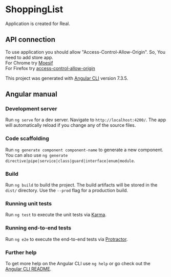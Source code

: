 # ShoppingList
Application is created for Real.



## API connection
To use application you should allow "Access-Control-Allow-Origin".
  So, You need to add store app.
 <br> For Chrome try <a target="_blank" href="https://chrome.google.com/webstore/detail/moesif-orign-cors-changer/digfbfaphojjndkpccljibejjbppifbc?utm_source=chrome-ntp-icon">Moesif</a>
 <br> For Firefox try <a target="_blank" href="https://addons.mozilla.org/en-US/firefox/addon/access-control-allow-origin/">access-control-allow-origin</a></p>


This project was generated with [Angular CLI](https://github.com/angular/angular-cli) version 7.3.5.

## Angular manual
### Development server

Run `ng serve` for a dev server. Navigate to `http://localhost:4200/`. The app will automatically reload if you change any of the source files.

### Code scaffolding

Run `ng generate component component-name` to generate a new component. You can also use `ng generate directive|pipe|service|class|guard|interface|enum|module`.

### Build

Run `ng build` to build the project. The build artifacts will be stored in the `dist/` directory. Use the `--prod` flag for a production build.

### Running unit tests

Run `ng test` to execute the unit tests via [Karma](https://karma-runner.github.io).

### Running end-to-end tests

Run `ng e2e` to execute the end-to-end tests via [Protractor](http://www.protractortest.org/).

### Further help

To get more help on the Angular CLI use `ng help` or go check out the [Angular CLI README](https://github.com/angular/angular-cli/blob/master/README.md).
